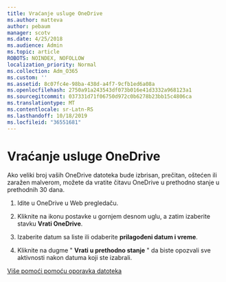 ```yaml
---
title: Vraćanje usluge OneDrive
ms.author: matteva
author: pebaum
manager: scotv
ms.date: 4/25/2018
ms.audience: Admin
ms.topic: article
ROBOTS: NOINDEX, NOFOLLOW
localization_priority: Normal
ms.collection: Adm_O365
ms.custom: ''
ms.assetid: 8c07fc4e-98ba-438d-a4f7-9cfb1ed6a08a
ms.openlocfilehash: 2750a91a243543df073b016e41d3332a968123a1
ms.sourcegitcommit: 037331d71f06750d972c0b6278b23bb15c4806ca
ms.translationtype: MT
ms.contentlocale: sr-Latn-RS
ms.lasthandoff: 10/18/2019
ms.locfileid: "36551681"
---
```

# <a name="restore-your-onedrive"></a>Vraćanje usluge OneDrive

Ako veliki broj vaših OneDrive datoteka bude izbrisan, prečitan, oštećen ili zaražen malverom, možete da vratite čitavu OneDrive u prethodno stanje u prethodnih 30 dana.
  
1. Idite u OneDrive u Web pregledaču.
    
2. Kliknite na ikonu postavke u gornjem desnom uglu, a zatim izaberite stavku **Vrati OneDrive**.
    
3. Izaberite datum sa liste ili odaberite **prilagođeni datum i vreme**.
    
4. Kliknite na dugme " **Vrati u prethodno stanje** " da biste opozvali sve aktivnosti nakon datuma koji ste izabrali. 
    
[Više pomoći pomoću oporavka datoteka](https://go.microsoft.com/fwlink/?linkid=872874)
  

